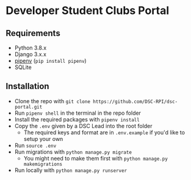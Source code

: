 # Developer Student Clubs Portal

## Requirements
- Python 3.8.x
- Django 3.x.x
- [pipenv](https://github.com/pypa/pipenv#installation) (`pip install pipenv`)
- SQLite

## Installation
- Clone the repo with `git clone https://github.com/DSC-RPI/dsc-portal.git`
- Run `pipenv shell` in the terminal in the repo folder
- Install the required packages with `pipenv install`
- Copy the `.env` given by a DSC Lead into the root folder
  - The required keys and format are in `.env.example` if you'd like to setup your own
- Run `source .env`
- Run migrations with `python manage.py migrate`
  - You might need to make them first with `python manage.py makemigrations`
- Run locally with `python manage.py runserver`